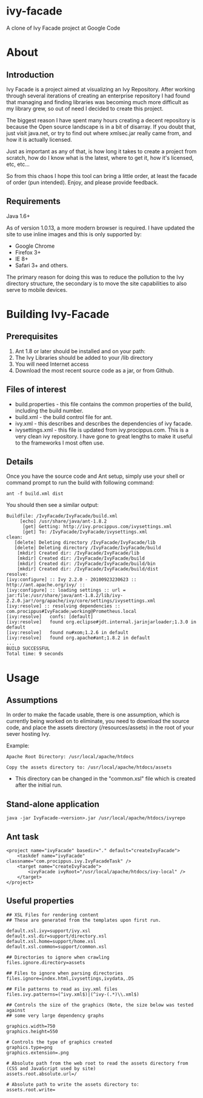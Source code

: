 # ivy-facade
A clone of Ivy Facade project at Google Code

# About

## Introduction

Ivy Facade is a project aimed at visualizing an Ivy Repository. After working through several iterations of creating an enterprise repository I had found that managing and finding libraries was becoming much more difficult as my library grew, so out of need I decided to create this project.

The biggest reason I have spent many hours creating a decent repository is because the Open source landscape is in a bit of disarray. If you doubt that, just visit java.net, or try to find out where xmlsec.jar really came from, and how it is actually licensed.

Just as important as any of that, is how long it takes to create a project from scratch, how do I know what is the latest, where to get it, how it's licensed, etc, etc...

So from this chaos I hope this tool can bring a little order, at least the facade of order (pun intended). Enjoy, and please provide feedback.

## Requirements

Java 1.6+

As of version 1.0.13, a more modern browser is required. I have updated the site to use inline images and this is only supported by:

 * Google Chrome
 * Firefox 3+
 * IE 8+
 * Safari 3+ and others.

The primary reason for doing this was to reduce the pollution to the Ivy directory structure, the secondary is to move the site capabilities to also serve to mobile devices.

# Building Ivy-Facade

## Prerequisites

1. Ant 1.8 or later should be installed and on your path:
2. The Ivy Libraries should be added to your \/lib directory
3. You will need Internet access
4. Download the most recent source code as a jar, or from Github.

## Files of interest

* build.properties - this file contains the common properties of the build, including the build number.
* build.xml - the build control file for ant.
* ivy.xml - this describes and describes the dependencies of ivy facade.
* ivysettings.xml - this file is updated from ivy.procippus.com. This is a very clean ivy repository. I have gone to great lengths to make it useful to the frameworks I most often use.

## Details

Once you have the source code and Ant setup, simply use your shell or command prompt to run the build with following command:

    ant -f build.xml dist

You should then see a similar output:

    Buildfile: /IvyFacade/IvyFacade/build.xml
         [echo] /usr/share/java/ant-1.8.2
          [get] Getting: http://ivy.procippus.com/ivysettings.xml
          [get] To: /IvyFacade/IvyFacade/ivysettings.xml
    clean:
       [delete] Deleting directory /IvyFacade/IvyFacade/lib
       [delete] Deleting directory /IvyFacade/IvyFacade/build
        [mkdir] Created dir: /IvyFacade/IvyFacade/lib
        [mkdir] Created dir: /IvyFacade/IvyFacade/build
        [mkdir] Created dir: /IvyFacade/IvyFacade/build/bin
        [mkdir] Created dir: /IvyFacade/IvyFacade/build/dist
    resolve:
    [ivy:configure] :: Ivy 2.2.0 - 20100923230623 :: http://ant.apache.org/ivy/ ::
    [ivy:configure] :: loading settings :: url = jar:file:/usr/share/java/ant-1.8.2/lib/ivy-2.2.0.jar!/org/apache/ivy/core/settings/ivysettings.xml
    [ivy:resolve] :: resolving dependencies :: com.procippus#IvyFacade;working@Prometheus.local
    [ivy:resolve]   confs: [default]
    [ivy:resolve]   found org.eclipse#jdt.internal.jarinjarloader;1.3.0 in default
    [ivy:resolve]   found nu#xom;1.2.6 in default
    [ivy:resolve]   found org.apache#ant;1.8.2 in default
    ...
    BUILD SUCCESSFUL
    Total time: 9 seconds

# Usage

## Assumptions

In order to make the facade usable, there is one assumption, which is currently being worked on to
eliminate, you need to download the source code, and place the assets directory
(/resources/assets) in the root of your sever hosting Ivy. 

Example:

    Apache Root Directory: /usr/local/apache/htdocs

    Copy the assets directory to: /usr/local/apache/htdocs/assets

* This directory can be changed in the "common.xsl" file which is created after the initial run.

## Stand-alone application

    java -jar IvyFacade-<version>.jar /usr/local/apache/htdocs/ivyrepo

## Ant task


    <project name="ivyFacade" basedir="." default="createIvyFacade">
        <taskdef name="ivyFacade" classname="com.procippus.ivy.IvyFacadeTask" />
        <target name="createIvyFacade">
            <ivyFacade ivyRoot="/usr/local/apache/htdocs/ivy-local" />
        </target>
    </project>

## Useful properties

    ## XSL Files for rendering content
    ## These are generated from the templates upon first run.

    default.xsl.ivy=support/ivy.xsl
    default.xsl.dir=support/directory.xsl
    default.xsl.home=support/home.xsl
    default.xsl.common=support/common.xsl

    ## Directories to ignore when crawling
    files.ignore.directory=assets

    ## Files to ignore when parsing directories
    files.ignore=index.html,ivysettings,ivydata,.DS

    ## File patterns to read as ivy.xml files
    files.ivy.patterns=(^ivy.xml$)|(^ivy-(.*)\\.xml$)

    ## Controls the size of the graphics (Note, the size below was tested against
    ## some very large dependency graphs

    graphics.width=750
    graphics.height=550

    # Controls the type of graphics created
    graphics.type=png
    graphics.extension=.png

    # Absolute path from the web root to read the assets directory from (CSS and JavaScript used by site)
    assets.root.absolute.url=/

    # Absolute path to write the assets directory to:
    assets.root.write=
